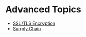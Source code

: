 # Advanced Topics

- [SSL/TLS Encryption](./ssl-tls/README.md)
- [Supply Chain](./supply-chain/README.md)